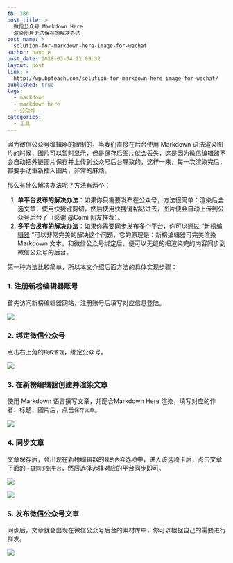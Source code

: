 ```yaml
---
ID: 380
post_title: >
  微信公众号 Markdown Here
  渲染图片无法保存的解决办法
post_name: >
  solution-for-markdown-here-image-for-wechat
author: banpie
post_date: 2018-03-04 21:09:32
layout: post
link: >
  http://wp.bpteach.com/solution-for-markdown-here-image-for-wechat/
published: true
tags:
  - markdown
  - markdown here
  - 公众号
categories:
  - 工具
---
```

因为微信公众号编辑器的限制的，当我们直接在后台使用 Markdown 语法渲染图片的时候，图片可以暂时显示，但是保存后图片就会丢失，这是因为微信编辑器不会自动把外链图片保存并上传到公众号后台导致的，这样一来，每一次渲染完后，都要手动重新插入图片，非常的麻烦。

那么有什么解决办法呢？方法有两个：

1. **单平台发布的解决办法**：如果你只需要发布在公众号，方法很简单：渲染后全选文章，使用快捷键剪切，然后使用快捷键黏贴进去，图片便会自动上传到公众号后台了（感谢 @Comi 网友推荐）。
2. **多平台发布的解决办法**：如果你需要同步发布多个平台，你可以通过 “[新榜编辑器](https://edit.newrank.cn/) ”可以非常完美的解决这个问题，它的原理是：新榜编辑器可完美渲染 Markdown 文本，和微信公众号绑定后，便可以无缝的把渲染完的内容同步到微信公众号的后台。

第一种方法比较简单，所以本文介绍后面方法的具体实现步骤：

### 1. 注册新榜编辑器账号

首先访问新榜编辑器网站，注册账号后填写对应信息登陆。

![](http://cdn.bpteach.com/17-12-20/33872591.jpg)

### 2. 绑定微信公众号

点击右上角的`授权管理`，绑定公众号。

![](http://cdn.bpteach.com/17-12-20/9415306.jpg)

### 3. 在新榜编辑器创建并渲染文章

使用 Markdown 语言撰写文章，并配合Markdown Here 渲染，填写对应的作者、标题、图片后，点击`保存文章`。

![](http://cdn.bpteach.com/17-12-20/76517349.jpg)

### 4. 同步文章

文章保存后，会出现在新榜编辑器的`我的内容`选项中，进入该选项卡后，点击文章下面的`一键同步到平台`，然后选择选择对应的平台同步即可。

![](http://cdn.bpteach.com/17-12-20/85653617.jpg)

![](http://cdn.bpteach.com/17-12-20/55662905.jpg)

### 5. 发布微信公众号文章

同步后，文章就会出现在微信公众号后台的素材库中，你可以根据自己的需要进行群发。

![](http://cdn.bpteach.com/17-12-20/19207262.jpg)



#